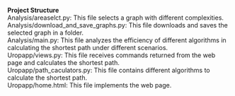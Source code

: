 **Project Structure**  
Analysis/areaselct.py: This file selects a graph with different complexities.  
Analysis/download_and_save_graphs.py: This file downloads and saves the selected graph in a folder.  
Analysis/main.py: This file analyzes the efficiency of different algorithms in calculating the shortest path under different scenarios.  
Uropapp/views.py: This file receives commands returned from the web page and calculates the shortest path.  
Uropapp/path_caculators.py: This file contains different algorithms to calculate the shortest path.  
Uropapp/home.html: This file implements the web page.  
